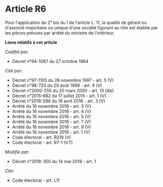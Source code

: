 # Article R6

Pour l'application du 2° bis du I de l'article L. 11, la qualité de gérant ou d'associé majoritaire ou unique d'une société
figurant au rôle est établie par les pièces prévues par arrêté du ministre de l'intérieur.

**Liens relatifs à cet article**

_Codifié par_:

  - Décret n°64-1087 du 27 octobre 1964

_Cité par_:

  - Décret n°97-1105 du 28 novembre 1997 - art. 5 (V)
  - Décret n°98-733 du 20 août 1998 - art. 9 (V)
  - Décret n°2000-255 du 20 mars 2000 - art. 13 (Ab)
  - Décret n°2015-882 du 17 juillet 2015 - art. 1 (V)
  - Décret n°2018-286 du 19 avril 2018 - art. 3 (V)
  - Arrêté du 16 novembre 2018 - art. 3 (V)
  - Arrêté du 16 novembre 2018 - art. 4 (V)
  - Arrêté du 16 novembre 2018 - art. 5 (V)
  - Arrêté du 16 novembre 2018 - art. 7 (V)
  - Arrêté du 16 novembre 2018 - art. 9 (V)
  - Arrêté du 16 novembre 2018 - art. 1 (V)
  - Code électoral - art. R219 (V)
  - Code électoral - art. R7-1 (VT)

_Modifié par_:

  - Décret n°2018-350 du 14 mai 2018 - art. 1

_Cite_:

  - Code électoral - art. L11
